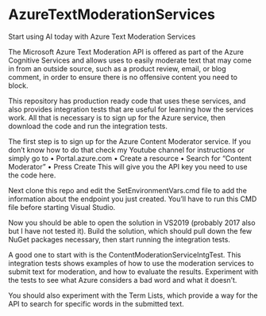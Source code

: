 # AzureTextModerationServices

Start using AI today with Azure Text Moderation Services

The Microsoft Azure Text Moderation API is offered as part of the Azure Cognitive Services and allows uses to easily moderate text that may come in from an outside source, such as a product review, email, or blog comment, in order to ensure there is no offensive content you need to block.

This repository has production ready code that uses these services, and also provides integration tests that are useful for learning how the services work.  All that is necessary is to sign up for the Azure service, then download the code and run the integration tests.

The first step is to sign up for the Azure Content Moderator service.  If you don’t know how to do that check my Youtube channel for instructions or simply go to 
•	Portal.azure.com
•	Create a resource
•	Search for “Content Moderator”
•	Press Create
This will give you the API key you need to use the code here.

Next clone this repo and edit the SetEnvironmentVars.cmd file to add the information about the endpoint you just created.  You’ll have to run this CMD file before starting Visual Studio.

Now you should be able to open the solution in VS2019 (probably 2017 also but I have not tested it).  Build the solution, which should pull down the few NuGet packages necessary, then start running the integration tests.

A good one to start with is the ContentModerationServiceIntgTest.  This integration tests shows examples of how to use the moderation services to submit text for moderation, and how to evaluate the results.  Experiment with the tests to see what Azure considers a bad word and what it doesn’t.

You should also experiment with the Term Lists, which provide a way for the API to search for specific words in the submitted text.



